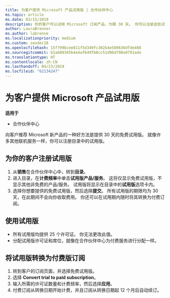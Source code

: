 ```yaml
---
title: 为客户提供 Microsoft 产品试用版 | 合作伙伴中心
ms.topic: article
ms.date: 03/15/2019
description: 你的客户可以试用 Microsoft 订阅产品，为期 30 天。 你可以注册这些试用版，就像许多其他联机服务目录中。
author: LauraBrenner
ms.author: labrenne
ms.localizationpriority: medium
ms.custom: seodec18
ms.openlocfilehash: 15f799bcee811f5d349fc302b4e589636dfde408
ms.sourcegitcommit: b1ab80345b4e4af649fb8cc51d96d798e0791ade
ms.translationtype: HT
ms.contentlocale: zh-CN
ms.lasthandoff: 04/23/2019
ms.locfileid: "62134247"
---
```

# <a name="offer-your-customers-trials-of-microsoft-products"></a>为客户提供 Microsoft 产品试用版

**适用于**

-  合作伙伴中心

向客户推荐 Microsoft 新产品的一种好方法是提供 30 天的免费试用版。 就像许多其他联机服务一样，你可以注册目录中的试用版。  

## <a name="sign-your-customer-up-for-a-trial"></a>为你的客户注册试用版

1.  从**销售**在合作伙伴中心中，转到**目录**。 
2.  进入目录，在**计费频率**中单击**试用版产品/服务**。 这将仅显示免费试用版，不显示其他非免费的产品/服务。 试用版将显示在目录中的**试用版**选项卡内。
3.  选择你想要提供的免费试用版，然后选择**提交**。 所有试用版的期限均为 30 天，在此期间不会向你收取费用。 你还可以在试用期内随时将其转换为付费订阅。

## <a name="using-the-trial"></a>使用试用版

- 所有试用版均提供 25 个许可证。 你无法更改此值。
- 分配试用版许可证和席位，就像在合作伙伴中心为付费服务进行分配一样。

## <a name="converting-a-trial-to-a-paid-subscription"></a>将试用版转换为付费版订阅

1.  转到客户的订阅页面，并选择免费试用版。
2.  选择 **Convert trial to paid subscription**。
3.  输入所需的许可证数量和计费频率，然后选择**应用**。
4.  付费订阅从转换日期开始计费，并且订阅从转换日期起 12 个月后自动续订。 

